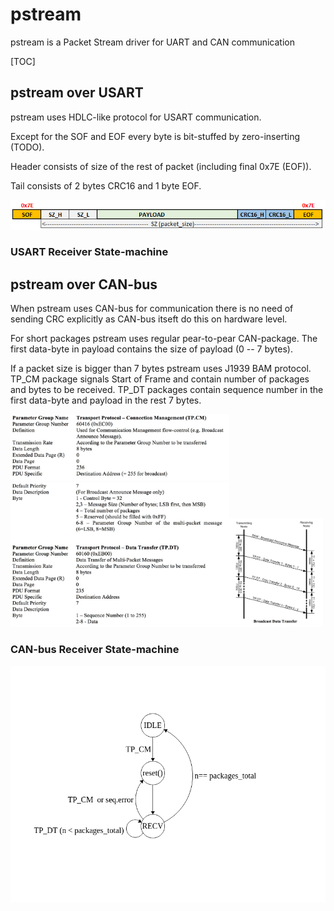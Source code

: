 # pstream
pstream is a Packet Stream driver for UART and CAN communication

[TOC]

## pstream over USART

pstream uses HDLC-like protocol for USART communication. 


Except for the SOF and EOF every byte is bit-stuffed by zero-inserting (TODO).


Header consists of size of the rest of packet (including final 0x7E (EOF)).


Tail consists of 2 bytes CRC16 and 1 byte EOF.

![packet format](pstream_usart_format.png?raw=true "PStream over USART packet format")

### USART Receiver State-machine


## pstream over CAN-bus

When pstream uses CAN-bus for communication there is no need of sending CRC explicitly as CAN-bus itseft do this on hardware level.


For short packages pstream uses regular pear-to-pear CAN-package. The first data-byte in payload contains the size of payload (0 -- 7 bytes).


If a packet size is bigger than 7 bytes pstream uses J1939 BAM protocol.
TP_CM package signals Start of Frame and contain number of packages and bytes to be received.
TP_DT packages contain sequence number in the first data-byte and payload in the rest 7 bytes.


<img src="BAM0.jpg" width=350>
<img src="BAM1.jpg" width=350><img src="sae-j1939-21-transport-protocol-broadcast-data-transfer.jpg" width=150>


### CAN-bus Receiver State-machine
![state machine](index.png?raw=true "CAN-bus Receiver State-machine")
